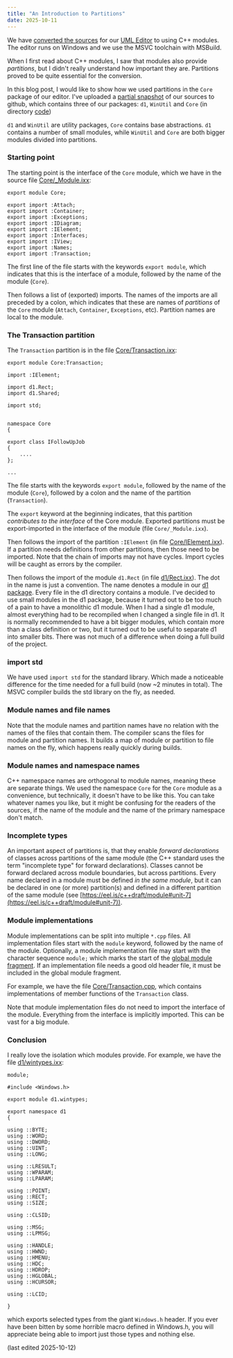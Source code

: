 ```yaml
---
title: "An Introduction to Partitions"
date: 2025-10-11
---
```


We have [converted the sources](https://abuehl.github.io/2025/03/24/converting-to-modules.html) for our [UML Editor](https://cadifra.com/) to using C++ modules. The editor runs on Windows and we use the MSVC toolchain with MSBuild.

When I first read about C++ modules, I saw that modules also provide *partitions*, but I didn't really understand how important they are. Partitions proved to be quite essential for the conversion.

In this blog post, I would like to show how we used partitions in the `Core` package of our editor. I've uploaded a [partial snapshot](https://github.com/abuehl/cadifra) of our sources to github, which contains three of our packages: `d1`, `WinUtil` and `Core` (in directory [code](https://github.com/abuehl/cadifra/tree/main/code))

`d1` and `WinUtil` are utility packages, `Core` contains base abstractions. `d1` contains a number of small modules, while `WinUtil` and `Core` are both bigger modules divided into partitions.

### Starting point

The starting point is the interface of the `Core` module, which we have in the source file [Core/_Module.ixx](https://github.com/abuehl/cadifra/blob/main/code/Core/_Module.ixx):

    export module Core;

    export import :Attach;
    export import :Container;
    export import :Exceptions;
    export import :IDiagram;
    export import :IElement;
    export import :Interfaces;
    export import :IView;
    export import :Names;
    export import :Transaction;

The first line of the file starts with the keywords `export module`, which indicates that this is the interface of a module, followed by the name of the module (`Core`).

Then follows a list of (exported) imports. The names of the imports are all preceded by a colon, which indicates that these are names of *partitions* of the `Core` module (`Attach`, `Container`, `Exceptions`, etc). Partition names are local to the module.

### The Transaction partition

The `Transaction` partition is in the file [Core/Transaction.ixx](https://github.com/abuehl/cadifra/blob/main/code/Core/Transaction.ixx):

    export module Core:Transaction;

    import :IElement;

    import d1.Rect;
    import d1.Shared;

    import std;


    namespace Core
    {

    export class IFollowUpJob
    {
        ....
    };
    
    ...

The file starts with the keywords `export module`, followed by the name of the module (`Core`), followed by a colon and the name of the partition (`Transaction`).

The `export` keyword at the beginning indicates, that this partition *contributes to the interface* of the Core module. Exported partitions must be export-imported in the interface of the module (file `Core/_Module.ixx`).

Then follows the import of the partition `:IElement` (in file [Core/IElement.ixx](https://github.com/abuehl/cadifra/blob/main/code/Core/IElement.ixx)). If a partition needs definitions from other partitions, then those need to be imported. Note that the chain of imports may not have cycles. Import cycles will be caught as errors by the compiler.

Then follows the import of the module `d1.Rect` (in file [d1/Rect.ixx](https://github.com/abuehl/cadifra/blob/main/code/d1/Rect.ixx)). The dot in the name is just a convention. The name denotes a module in our [d1 package](https://github.com/abuehl/cadifra/tree/main/code/d1). Every file in the d1 directory contains a module. I've decided to use small modules in the d1 package, because it turned out to be too much of a pain to have a monolithic d1 module. When I had a single d1 module, almost everything had to be recompiled when I changed a single file in d1. It is normally recommended to have a bit bigger modules, which contain more than a class definition or two, but it turned out to be useful to separate d1 into smaller bits. There was not much of a difference when doing a full build of the project.

### import std

We have used `import std` for the standard library. Which made a noticeable difference for the time needed for a full build (now ~2 minutes in total). The MSVC compiler builds the std library on the fly, as needed.

### Module names and file names

Note that the module names and partition names have no relation with the names of the files that contain them. The compiler scans the files for module and partition names. It builds a map of module or partition to file names on the fly, which happens really quickly during builds.

### Module names and namespace names

C++ namespace names are orthogonal to module names, meaning these are separate things. We used the namespace `Core` for the `Core` module as a convenience, but technically, it doesn't have to be like this. You can take whatever names you like, but it might be confusing for the readers of the sources, if the name of the module and the name of the primary namespace don't match.

### Incomplete types

An important aspect of partitions is, that they enable *forward declarations* of classes across partitions of the same module (the C++ standard uses the term "incomplete type" for forward declarations). Classes cannot be forward declared across module boundaries, but across partitions. Every name declared in a module must be defined *in the same module*, but it can be declared in one (or more) partition(s) and defined in a different partition of the same module (see [https://eel.is/c++draft/module#unit-7](https://eel.is/c++draft/module#unit-7)).

### Module implementations

Module implementations can be split into multiple `*.cpp` files. All implementation files start with the `module` keyword, followed by the name of the module. Optionally, a module implementation file may start with the character sequence `module;` which marks the start of the [global module fragment](https://en.cppreference.com/w/cpp/language/modules.html#Global_module_fragment). If an implementation file needs a good old header file, it must be included in the global module fragment.

For example, we have the file [Core/Transaction.cpp](https://github.com/abuehl/cadifra/blob/main/code/Core/Transaction.cpp), which contains implementations of member functions of the `Transaction` class.

Note that module implementation files do not need to import the interface of the module. Everything from the interface is implicitly imported. This can be vast for a big module.

### Conclusion

I really love the isolation which modules provide. For example, we have the file [d1/wintypes.ixx](https://github.com/abuehl/cadifra/blob/main/code/d1/wintypes.ixx):

    module;

    #include <Windows.h>

    export module d1.wintypes;

    export namespace d1
    {

    using ::BYTE;
    using ::WORD;
    using ::DWORD;
    using ::UINT;
    using ::LONG;

    using ::LRESULT;
    using ::WPARAM;
    using ::LPARAM;

    using ::POINT;
    using ::RECT;
    using ::SIZE;

    using ::CLSID;

    using ::MSG;
    using ::LPMSG;

    using ::HANDLE;
    using ::HWND;
    using ::HMENU;
    using ::HDC;
    using ::HDROP;
    using ::HGLOBAL;
    using ::HCURSOR;

    using ::LCID;

    }

which exports selected types from the giant `Windows.h` header. If you ever have been bitten by some horrible macro defined in Windows.h, you will appreciate being able to import just those types and nothing else.

(last edited 2025-10-12)
